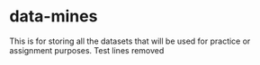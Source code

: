 # data-mines
This is for storing all the datasets that will be used for practice or assignment purposes.
Test lines removed
